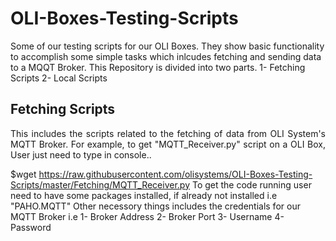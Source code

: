# OLI-Boxes-Testing-Scripts
Some of our testing scripts for our OLI Boxes. They show basic functionality to accomplish some simple tasks which inlcudes fetching and sending data to a MQQT Broker.
This Repository is divided into two parts.
1- Fetching Scripts
2- Local Scripts

## Fetching Scripts
<p align="justify">This includes the scripts related to the fetching of data from OLI System's MQTT Broker.
For example, to get "MQTT_Receiver.py" script on a OLI Box, User just need to type in console..</p>

  $wget https://raw.githubusercontent.com/olisystems/OLI-Boxes-Testing-Scripts/master/Fetching/MQTT_Receiver.py
To get the code running user need to have some packages installed, if already not installed i.e "PAHO.MQTT"
Other necessory things includes the credentials for our MQTT Broker i.e
1- Broker Address
2- Broker Port
3- Username
4- Password

